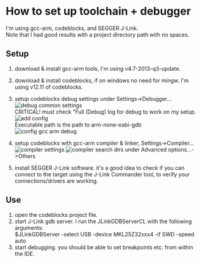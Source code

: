 How to set up toolchain + debugger
=====
I'm using gcc-arm, codeblocks, and SEGGER J-Link.  
Note that I had good results with a project directory path with no spaces.

Setup
-----
1. download & install gcc-arm tools, I'm using v4.7-2013-q3-update.
2. download & install codeblocks, if on windows no need for mingw. I'm using v12.11 of codeblocks.
3. setup codeblocks debug settings under Settings->Debugger...
![debug common settings](https://raw.github.com/noahp/kl2_qfn_breakout/master/sw/docs/debug_common.png)  
CRITICAL! must check "Full (Debug) log for debug to work on my setup.  
![add config](https://raw.github.com/noahp/kl2_qfn_breakout/master/sw/docs/gdb_debug.png)  
Executable path is the path to arm-none-eabi-gdb  
![config gcc arm debug](https://raw.github.com/noahp/kl2_qfn_breakout/master/sw/docs/gdb_debug_cfg.png)
4. setup codeblocks with gcc-arm compiler & linker, Settings->Compiler...
![compiler settings](https://raw.github.com/noahp/kl2_qfn_breakout/master/sw/docs/compiler_cfg.png)
![compiler search dirs](https://raw.github.com/noahp/kl2_qfn_breakout/master/sw/docs/compiler_cfg_search.png)
under Advanced options...->Others

5. install SEGGER J-Link software. it's a good idea to check if you can connect to the target using the J-Link Commander tool, to verify your connections/drivers are working.

Use
-----
1. open the codeblocks project file.
2. start J-Link gdb server. I run the JLinkGDBServerCL with the following arguments:  
$JLinkGDBServer -select USB -device MKL25Z32xxx4 -if SWD -speed auto
3. start debugging. you should be able to set breakpoints etc. from within the IDE.
